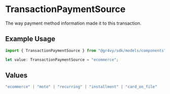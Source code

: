 # TransactionPaymentSource

The way payment method information made it to this transaction.

## Example Usage

```typescript
import { TransactionPaymentSource } from "@gr4vy/sdk/models/components";

let value: TransactionPaymentSource = "ecommerce";
```

## Values

```typescript
"ecommerce" | "moto" | "recurring" | "installment" | "card_on_file"
```
